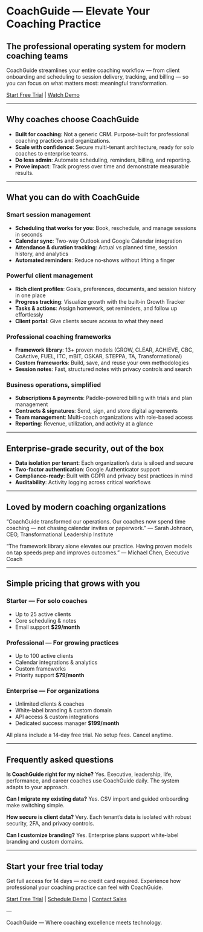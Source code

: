 # CoachGuide — Elevate Your Coaching Practice

## The professional operating system for modern coaching teams

CoachGuide streamlines your entire coaching workflow — from client onboarding and scheduling to session delivery, tracking, and billing — so you can focus on what matters most: meaningful transformation.

[Start Free Trial](#)  |  [Watch Demo](#)

---

## Why coaches choose CoachGuide

- **Built for coaching**: Not a generic CRM. Purpose-built for professional coaching practices and organizations.
- **Scale with confidence**: Secure multi-tenant architecture, ready for solo coaches to enterprise teams.
- **Do less admin**: Automate scheduling, reminders, billing, and reporting.
- **Prove impact**: Track progress over time and demonstrate measurable results.

---

## What you can do with CoachGuide

### Smart session management
- **Scheduling that works for you**: Book, reschedule, and manage sessions in seconds
- **Calendar sync**: Two-way Outlook and Google Calendar integration
- **Attendance & duration tracking**: Actual vs planned time, session history, and analytics
- **Automated reminders**: Reduce no‑shows without lifting a finger

### Powerful client management
- **Rich client profiles**: Goals, preferences, documents, and session history in one place
- **Progress tracking**: Visualize growth with the built‑in Growth Tracker
- **Tasks & actions**: Assign homework, set reminders, and follow up effortlessly
- **Client portal**: Give clients secure access to what they need

### Professional coaching frameworks
- **Framework library**: 13+ proven models (GROW, CLEAR, ACHIEVE, CBC, CoActive, FUEL, ITC, mBIT, OSKAR, STEPPA, TA, Transformational)
- **Custom frameworks**: Build, save, and reuse your own methodologies
- **Session notes**: Fast, structured notes with privacy controls and search

### Business operations, simplified
- **Subscriptions & payments**: Paddle-powered billing with trials and plan management
- **Contracts & signatures**: Send, sign, and store digital agreements
- **Team management**: Multi-coach organizations with role-based access
- **Reporting**: Revenue, utilization, and activity at a glance

---

## Enterprise-grade security, out of the box

- **Data isolation per tenant**: Each organization’s data is siloed and secure
- **Two‑factor authentication**: Google Authenticator support
- **Compliance-ready**: Built with GDPR and privacy best practices in mind
- **Auditability**: Activity logging across critical workflows

---

## Loved by modern coaching organizations

“CoachGuide transformed our operations. Our coaches now spend time coaching — not chasing calendar invites or paperwork.”
— Sarah Johnson, CEO, Transformational Leadership Institute

“The framework library alone elevates our practice. Having proven models on tap speeds prep and improves outcomes.”
— Michael Chen, Executive Coach

---

## Simple pricing that grows with you

### Starter — For solo coaches
- Up to 25 active clients
- Core scheduling & notes
- Email support
**$29/month**

### Professional — For growing practices
- Up to 100 active clients
- Calendar integrations & analytics
- Custom frameworks
- Priority support
**$79/month**

### Enterprise — For organizations
- Unlimited clients & coaches
- White‑label branding & custom domain
- API access & custom integrations
- Dedicated success manager
**$199/month**

All plans include a 14‑day free trial. No setup fees. Cancel anytime.

---

## Frequently asked questions

**Is CoachGuide right for my niche?**
Yes. Executive, leadership, life, performance, and career coaches use CoachGuide daily. The system adapts to your approach.

**Can I migrate my existing data?**
Yes. CSV import and guided onboarding make switching simple.

**How secure is client data?**
Very. Each tenant’s data is isolated with robust security, 2FA, and privacy controls.

**Can I customize branding?**
Yes. Enterprise plans support white‑label branding and custom domains.

---

## Start your free trial today

Get full access for 14 days — no credit card required. Experience how professional your coaching practice can feel with CoachGuide.

[Start Free Trial](#)  |  [Schedule Demo](#)  |  [Contact Sales](#)

—

CoachGuide — Where coaching excellence meets technology.


